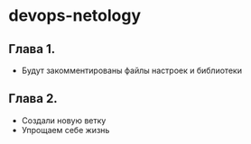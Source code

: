 # devops-netology

## Глава 1.
- Будут закомментированы файлы настроек и библиотеки
## Глава 2.
- Создали новую ветку
- Упрощаем себе жизнь